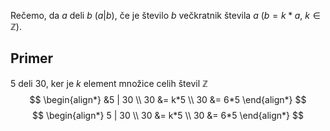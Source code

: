 Rečemo, da $a$ deli $b$ ($a | b$), če je število $b$ večkratnik števila $a$ ($b = k * a$, $k \in \mathbb{Z}$).

## Primer
5 deli 30, ker je $k$ element množice celih števil $\mathbb{Z}$
$$
\begin{align*}
&5 | 30 \\ 
30 &= k*5 \\
30 &= 6*5
\end{align*}
$$
$$
\begin{align*}
5 | 30 \\ 
30 &= k*5 \\
30 &= 6*5
\end{align*}
$$
